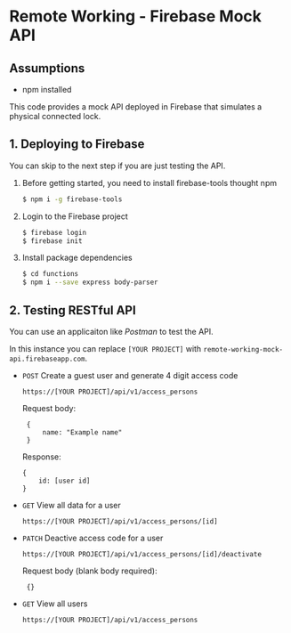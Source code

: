 # Remote Working - Firebase Mock API 

## Assumptions

- npm installed

This code provides a mock API deployed in Firebase that simulates a physical connected lock.

## 1. Deploying to Firebase

You can skip to the next step if you are just testing the API.


1. Before getting started, you need to install firebase-tools thought npm

   ```sh
   $ npm i -g firebase-tools
   ```

2. Login to the Firebase project

   ```sh
   $ firebase login
   $ firebase init
   ```

3. Install package dependencies

   ```sh
   $ cd functions
   $ npm i --save express body-parser
   ```


## 2. Testing RESTful API

You can use an applicaiton like *Postman* to test the API.

In this instance you can replace `[YOUR PROJECT]` with `remote-working-mock-api.firebaseapp.com`.

- `POST` Create a guest user and generate 4 digit access code 

    ```
    https://[YOUR PROJECT]/api/v1/access_persons

   ```
    Request body:
   ```
    {
        name: "Example name"
    }
    ```
    Response:
    ```
    {
        id: [user id]
    }
    ```

- `GET` View all data for a user 

    ```
    https://[YOUR PROJECT]/api/v1/access_persons/[id]
    ```


- `PATCH` Deactive access code for a user

    ```
    https://[YOUR PROJECT]/api/v1/access_persons/[id]/deactivate
    ```  
     Request body (blank body required):
   ```
    {}
    ```  

- `GET` View all users

    ```
    https://[YOUR PROJECT]/api/v1/access_persons
    ```   